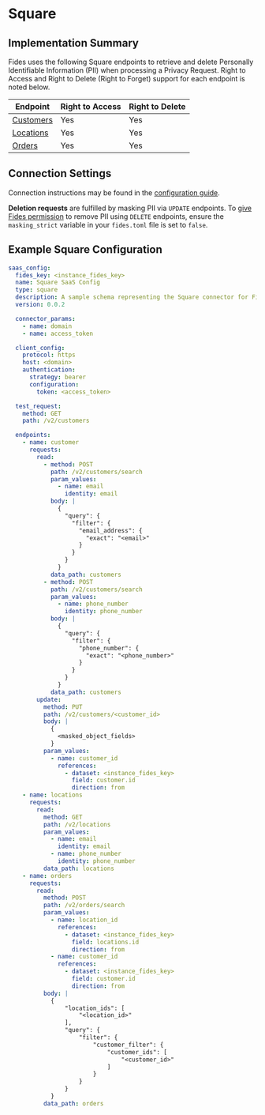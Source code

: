 
# Square

## Implementation Summary

Fides uses the following Square endpoints to retrieve and delete Personally Identifiable Information (PII) when processing a Privacy Request. Right to Access and Right to Delete (Right to Forget) support for each endpoint is noted below.

|Endpoint | Right to Access | Right to Delete |
|----|----|----|
|[Customers](https://developer.squareup.com/reference/square/customers-api/search-customers) | Yes | Yes |
|[Locations](https://developer.squareup.com/reference/square/locations-api/list-locations) | Yes | Yes |
|[Orders](https://developer.squareup.com/reference/square/orders-api/search-orders) | Yes | Yes |

## Connection Settings

Connection instructions may be found in the [configuration guide](../saas_config).

**Deletion requests** are fulfilled by masking PII via `UPDATE` endpoints. To [give Fides permission](../../../installation/configuration#configuration-variable-reference) to remove PII using `DELETE` endpoints, ensure the `masking_strict` variable in your `fides.toml` file is set to `false`.

## Example Square Configuration

```yaml
saas_config:
  fides_key: <instance_fides_key>
  name: Square SaaS Config
  type: square
  description: A sample schema representing the Square connector for Fides
  version: 0.0.2

  connector_params:
    - name: domain
    - name: access_token

  client_config:
    protocol: https
    host: <domain>
    authentication:
      strategy: bearer
      configuration:
        token: <access_token>

  test_request:
    method: GET
    path: /v2/customers

  endpoints:
    - name: customer
      requests:
        read:
          - method: POST
            path: /v2/customers/search
            param_values:
              - name: email
                identity: email
            body: |
              {
                "query": {
                  "filter": {
                    "email_address": {
                      "exact": "<email>"
                    }
                  }
                }
              }
            data_path: customers
          - method: POST
            path: /v2/customers/search
            param_values:
              - name: phone_number
                identity: phone_number
            body: |
              {
                "query": {
                  "filter": {
                    "phone_number": {
                      "exact": "<phone_number>"
                    }
                  }
                }
              }
            data_path: customers
        update:
          method: PUT
          path: /v2/customers/<customer_id>
          body: |
            {
              <masked_object_fields>
            }
          param_values:
            - name: customer_id
              references:
                - dataset: <instance_fides_key>
                  field: customer.id
                  direction: from
    - name: locations
      requests:
        read:
          method: GET
          path: /v2/locations
          param_values:
            - name: email
              identity: email
            - name: phone_number
              identity: phone_number
          data_path: locations
    - name: orders
      requests:
        read:
          method: POST
          path: /v2/orders/search
          param_values:
            - name: location_id
              references:
                - dataset: <instance_fides_key>
                  field: locations.id
                  direction: from
            - name: customer_id
              references:
                - dataset: <instance_fides_key>
                  field: customer.id
                  direction: from
          body: |
            {
                "location_ids": [
                    "<location_id>"
                ],
                "query": {
                    "filter": {
                        "customer_filter": {
                            "customer_ids": [
                                "<customer_id>"
                            ]
                        }
                    }
                }
            }
          data_path: orders
```
